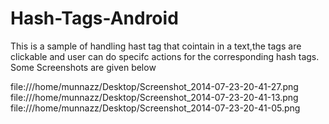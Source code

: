 Hash-Tags-Android
=================

This is a sample of handling hast tag that cointain in a text,the tags are clickable and user can do specifc actions for the corresponding hash tags.
Some Screenshots are given below



file:///home/munnazz/Desktop/Screenshot_2014-07-23-20-41-27.png
file:///home/munnazz/Desktop/Screenshot_2014-07-23-20-41-13.png
file:///home/munnazz/Desktop/Screenshot_2014-07-23-20-41-05.png
